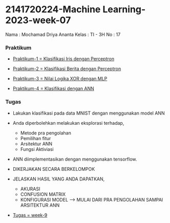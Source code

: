 # 2141720224-Machine Learning-2023-week-07

Nama    : Mochamad Driya Ananta
Kelas   : TI - 3H
No      : 17 

### Praktikum

- [Praktikum-1 = Klasifikasi Iris dengan Perceptron](https://github.com/Driyaannt/Machine-Learning/blob/main/Pertemuan%209/Praktikum/praktikum-01.ipynb)

- [Praktikum-2 = Klasifikasi Berita dengan Perceptron](https://github.com/Driyaannt/Machine-Learning/blob/main/Pertemuan%209/Praktikum/praktikum-02.ipynb)

- [Praktikum-3 = Nilai Logika XOR dengan MLP](https://github.com/Driyaannt/Machine-Learning/blob/main/Pertemuan%209/Praktikum/praktikum-03.ipynb)

- [Praktikum-4 = Klasifikasi dengan ANN](https://github.com/Driyaannt/Machine-Learning/blob/main/Pertemuan%209/Praktikum/praktikum-04.ipynb)


### Tugas

- Lakukan klasifikasi pada data MNIST dengan menggunakan model ANN
- Anda diperbolehkan melakukan eksplorasi terhadap,
    - Metode pra pengolahan
    - Pemilihan fitur
    - Arsitektur ANN
    - Fungsi Aktiviasi
- ANN diimplementasikan dengan menggunakan tensorflow.
- DIKERJAKAN SECARA BERKELOMPOK
- JELASKAN HASIL YANG ANDA DAPATKAN,
    - AKURASI
    - CONFUSION MATRIX
    - KONFIGURASI MODEL --> MULAI DARI PRA PENGOLAHAN SAMPAI ARSITEKTUR ANN

- [Tugas =  week-9](https://github.com/Driyaannt/Machine-Learning/blob/main/Pertemuan%209/tugas/Week_9_Tugas_ANN.ipynb)

